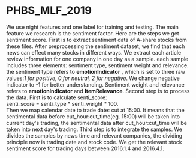 # PHBS_MLF_2019
We use night features and one label for training and testing. The main feature we research is the sentiment factor.
Here are the steps we get sentiment score. First is to extract sentiment data of A-share stocks from these files. After preprocessing the sentiment dataset, we find that each news can effect many stocks in different ways. We extract each article review information for one company in one day as a sample. each sample includes three elements: sentiment type, sentiment weight and relevance. the sentiment type refers to **emotionIndicator** , which is set to three raw values:*1 for positive, 0 for neutral, 2 for negative*. We change negative indicator to -1 for better understanding. Sentiment weight and relevance refers to **emotionIndicator** and **ItemRelevance**. 
Second step is to process the data. First is to calculate senti_score:  
senti_score = senti_type * senti_weight * 100.  
Then we map calendar date to trade date: cut at 15:00. It means that the sentimental data before cut_hour:cut_time(eg. 15:00) will be taken into current day's trading, the sentimental data after cut_hour:cut_time will be taken into next day's trading. 
Third step is to integrate the samples. We divides the samples by news time and relevant companies, the dividing principle now is trading date and stock code. We get the relevant stock sentiment score for trading days between 2016.1.4 and 2016.4.1.